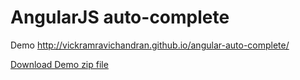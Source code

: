 # AngularJS auto-complete

Demo http://vickramravichandran.github.io/angular-auto-complete/

<a href="https://github.com/vickramravichandran/angular-auto-complete/archive/demo.zip">Download Demo zip file</a>
